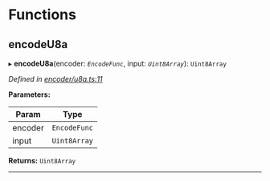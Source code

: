 

# Functions

<a id="encodeu8a"></a>

##  encodeU8a

▸ **encodeU8a**(encoder: *`EncodeFunc`*, input: *`Uint8Array`*): `Uint8Array`

*Defined in [encoder/u8a.ts:11](https://github.com/polkadot-js/common/blob/7a43354/packages/util-rlp/src/encoder/u8a.ts#L11)*

**Parameters:**

| Param | Type |
| ------ | ------ |
| encoder | `EncodeFunc` |
| input | `Uint8Array` |

**Returns:** `Uint8Array`

___

